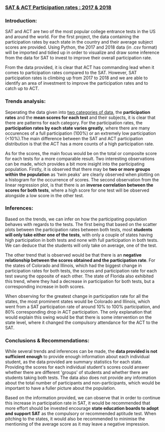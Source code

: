 ### <u>SAT & ACT Participation rates : 2017 & 2018</u>

### Introduction:

SAT and ACT are two of the most popular college entrance tests in the US and around the world. For the first project, the data containing the participation rates by each state in the country and their average subject scores are provided. Using Python, the 2017 and 2018 data (in .csv format) will be imported and tidied up in order to visualize and draw some inference from the data for SAT to invest to improve their overall participation rate.

From the data provided, it is clear that ACT has commanding lead when it comes to participation rates compared to the SAT. However, SAT participation rates is climbing up from 2017 to 2018 and we are able to identify an area of investment to improve the participation rates and to catch up to ACT.

### Trends analysis:

Seperating the data given into <u>two categories of data</u>, the **participation rates** and the **mean scores for each test** and their subjects, it is clear that there are patterns for each category. For the participation rates, the **participation rates by each state varies greatly**, where there are many occurences of a full participation (100%) or an extremely low participation (<10%).The main difference between the SAT and ACT participation distribution is that the ACT has a more counts of a high participation rate.

As for the scores, the main focus would be on the total or composite score for each tests for a more comparable result. Two interesting observations can be made, which provides a bit more insight into the participating population. Firstly, it is observed that there may be **two or more groups within the population** as 'twin peaks' are clearly observed when plotting on a histogram for the occurrence of scores. The second observation from the linear regression plot, is that there is an **inverse correlation between the scores for both tests**, where a high score for one test will be observed alongside a low score in the other test.

### Inferences:

Based on the trends, we can infer on how the participating population behaves with regards to the tests. The first being that based on the scatter plots between the participation rates between both tests, most **students will only take either one of the tests**, with only a couple of states having high participation in both tests and none with full participation in both tests. We can deduce that the students will only take on average, one of the test. 

The other trend that is observed would be that there is an **negative relationship between the scores obtained and the participation rate**. For the states of Colorado and Illinois, which had the biggest change in participation rates for both tests, the scores and participation rate for each test swung the opposite of each other. The state of Florida also exhibited this trend, where they had a decrease in participation for both tests, but a corresponding increase in both scores.

When observing for the greatest change in participation rate for all the states, the most prominent  states would be Colorado and Illinois, which went from a SAT participation rate of around 10% to 100% participation, and 80% corresponding drop in ACT participation. The only explanation that would explain this swing would be that there is some intervention on the state level, where it changed the compulsory attendance for the ACT to the SAT.

### Conclusions & Recommendations:

While several trends and inferences can be made, the **data provided is not sufficient enough** to provide enough information about each individual student, as the data provided are summary statistics for each state. Providing the scores for each individual student's scores could answer whether there are different 'groups' of students and whether there are students taking both tests. The data also does not provide any information about the total number of participants and non-participants, which would be important to have a fuller picture about the population.

Based on the information provided, we can observe that in order to continue this increase in participation rate in SAT, it would be recommended that more effort should be invested encourage **state education boards to adopt and support SAT** as the compulsory or recommended aptitude test. When pitching to the states, it would also be recommended to minimise the mentioning of the average score as it may leave a negative impression.



